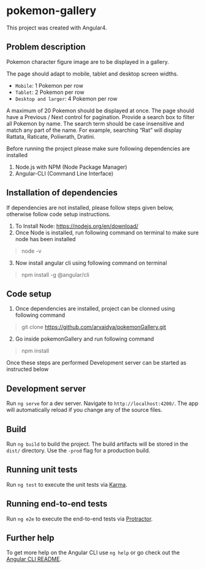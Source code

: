 # pokemon-gallery

This project was created with Angular4. 

## Problem description 
Pokemon character figure image are to be displayed in a gallery.

The page should adapt to mobile, tablet and desktop
screen widths.
* `Mobile`: 1 Pokemon per row
* `Tablet`: 2 Pokemon per row
* `Desktop and larger`: 4 Pokemon per row
 
A maximum of 20 Pokemon should be displayed at once. The
page should have a Previous / Next control for
pagination.
Provide a search box to filter all Pokemon by name. The
search term should be case insensitive and match any part
of the name. For example, searching “Rat” will display
Rattata, Raticate, Poliwrath, Dratini.

Before running the project please make sure following dependencies are installed

1. Node.js with NPM (Node Package Manager)
2. Angular-CLI (Command Line Interface)

## Installation of dependencies
If dependencies are not installed, please follow steps given below, otherwise follow code setup instructions.

1. To Install Node: https://nodejs.org/en/download/
2. Once Node is installed, run following command on terminal to make sure node has been installed
> node -v
3. Now install angular cli using following command on terminal
> npm install -g @angular/cli

## Code setup
1. Once dependencies are installed, project can be clonned using following command
> git clone https://github.com/arvaidya/pokemonGallery.git
2. Go inside pokemonGallery and run following command
> npm install

Once these steps are performed Development server can be started as instructed below

## Development server

Run `ng serve` for a dev server. Navigate to `http://localhost:4200/`. The app will automatically reload if you change any of the source files.

## Build

Run `ng build` to build the project. The build artifacts will be stored in the `dist/` directory. Use the `-prod` flag for a production build.

## Running unit tests

Run `ng test` to execute the unit tests via [Karma](https://karma-runner.github.io).

## Running end-to-end tests

Run `ng e2e` to execute the end-to-end tests via [Protractor](http://www.protractortest.org/).

## Further help

To get more help on the Angular CLI use `ng help` or go check out the [Angular CLI README](https://github.com/angular/angular-cli/blob/master/README.md).
